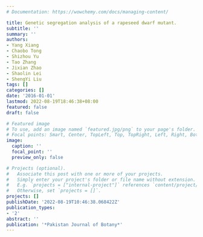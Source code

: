 ```yaml
---
# Documentation: https://wowchemy.com/docs/managing-content/

title: Genetic segregation analysis of a rapeseed dwarf mutant.
subtitle: ''
summary: ''
authors:
- Yang Xiang
- Chaobo Tong
- Shizhou Yu
- Tao Zhang
- Jixian Zhao
- Shaolin Lei
- ShengYi Liu
tags: []
categories: []
date: '2016-01-01'
lastmod: 2022-08-19T18:46:38+08:00
featured: false
draft: false

# Featured image
# To use, add an image named `featured.jpg/png` to your page's folder.
# Focal points: Smart, Center, TopLeft, Top, TopRight, Left, Right, BottomLeft, Bottom, BottomRight.
image:
  caption: ''
  focal_point: ''
  preview_only: false

# Projects (optional).
#   Associate this post with one or more of your projects.
#   Simply enter your project's folder or file name without extension.
#   E.g. `projects = ["internal-project"]` references `content/project/deep-learning/index.md`.
#   Otherwise, set `projects = []`.
projects: []
publishDate: '2022-08-19T10:46:38.068422Z'
publication_types:
- '2'
abstract: ''
publication: '*Pakistan Journal of Botany*'
---
```

